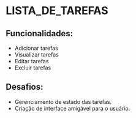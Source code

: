 # LISTA_DE_TAREFAS

## Funcionalidades:
- Adicionar tarefas
- Visualizar tarefas
- Editar tarefas
- Excluir tarefas

## Desafios:
- Gerenciamento de estado das tarefas.
- Criação de interface amigável para o usuário.
